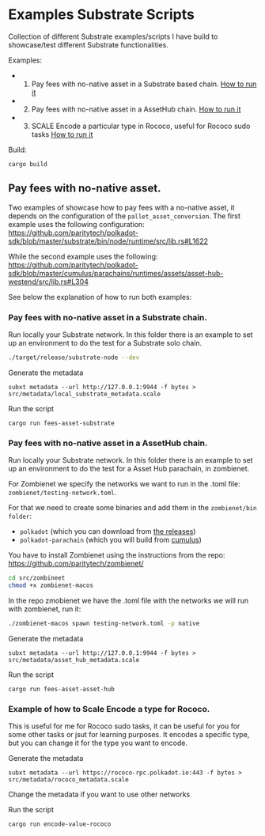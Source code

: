 # Examples Substrate Scripts

Collection of different Substrate examples/scripts I have build to showcase/test different Substrate functionalities.

Examples:
- 1. Pay fees with no-native asset in a Substrate based chain. [How to run it](#fees_asset_substrate)
- 2. Pay fees with no-native asset in a AssetHub chain. [How to run it](#fees_asset_asset_hub)
- 3. SCALE Encode a particular type in Rococo, useful for Rococo sudo tasks [How to run it](#encode_value_rococo)

Build:
```shell
cargo build
```

## Pay fees with no-native asset.
Two examples of showcase how to pay fees with a no-native asset, it depends on the configuration of the `pallet_asset_conversion`.
The first example uses the following configuration: https://github.com/paritytech/polkadot-sdk/blob/master/substrate/bin/node/runtime/src/lib.rs#L1622

While the second example uses the following: https://github.com/paritytech/polkadot-sdk/blob/master/cumulus/parachains/runtimes/assets/asset-hub-westend/src/lib.rs#L304

See below the explanation of how to run both examples:

<a id="fees_asset_substrate"></a>
### Pay fees with no-native asset in a Substrate chain.
Run locally your Substrate network. In this folder there is an example to set up an environment to do the test for a Substrate solo chain.

```sh
./target/release/substrate-node --dev 
```

Generate the metadata
```shell
subxt metadata --url http://127.0.0.1:9944 -f bytes > src/metadata/local_substrate_metadata.scale   
```

Run the script
```shell
cargo run fees-asset-substrate
```


<a id="fees_asset_asset_hub"></a>
### Pay fees with no-native asset in a AssetHub chain.
Run locally your Substrate network. In this folder there is an example to set up an environment to do the test for a Asset Hub parachain, in zombienet.

For Zombienet we specify the networks we want to run in the .toml file: `zombienet/testing-network.toml`.

For that we need to create some binaries and add them in the `zombienet/bin folder`:
- `polkadot` (which you can download from [the releases](https://github.com/paritytech/polkadot/releases))
- `polkadot-parachain` (which you will build from [cumulus](https://github.com/paritytech/cumulus))

You have to install Zombienet using  the instructions from the repo: https://github.com/paritytech/zombienet/ 
```sh
cd src/zombineet
chmod +x zombienet-macos
```

In the repo zmobienet we have the .toml file with the networks we will run with zombienet, run it:
```sh
./zombienet-macos spawn testing-network.toml -p native
```

Generate the metadata
```shell
subxt metadata --url http://127.0.0.1:9944 -f bytes > src/metadata/asset_hub_metadata.scale   
```

Run the script
```shell
cargo run fees-asset-asset-hub
```


<a id="encode_value_rococo"></a>
### Example of how to Scale Encode a type for Rococo.
This is useful for me for Rococo sudo tasks, it can be useful for you for some other tasks or jsut for learning purposes. 
It encodes a specific type, but you can change it for the type you want to encode.

Generate the metadata
```shell
subxt metadata --url https://rococo-rpc.polkadot.io:443 -f bytes >  src/metadata/rococo_metadata.scale
```
Change the metadata if you want to use other networks

Run the script
```shell
cargo run encode-value-rococo
```
